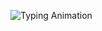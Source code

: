![Typing Animation](https://readme-typing-svg.herokuapp.com/?color=AF69EF&size=35&center=true&vCenter=true&width=1000&lines=Portfolio+Website+-+v2.1&font=JetBrains+Mono)
